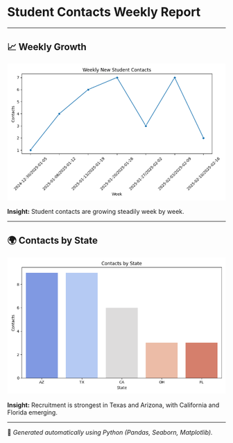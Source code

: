 
# Student Contacts Weekly Report

---

## 📈 Weekly Growth
![Weekly Contacts](charts/weekly_contacts.png)

**Insight:** Student contacts are growing steadily week by week.

---

## 🌍 Contacts by State
![Contacts by State](charts/contacts_by_state.png)

**Insight:** Recruitment is strongest in Texas and Arizona, with California and Florida emerging.

---

📌 *Generated automatically using Python (Pandas, Seaborn, Matplotlib).*
